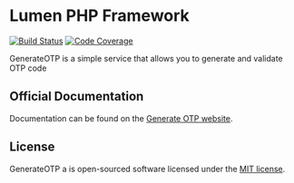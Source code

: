 # Lumen PHP Framework

[![Build Status](https://travis-ci.org/Dotunj/generateotp.svg?branch=master)](https://travis-ci.org/Dotunj/generateotp)
[![Code Coverage](https://scrutinizer-ci.com/g/Dotunj/generateotp/badges/coverage.png?b=master)](https://scrutinizer-ci.com/g/Dotunj/generateotp/?branch=master)


GenerateOTP is a simple service that allows you to generate and validate OTP code

## Official Documentation
Documentation can be found on the [Generate OTP website](https://lumen.laravel.com/docs).


## License
GenerateOTP a is open-sourced software licensed under the [MIT license](https://opensource.org/licenses/MIT).
